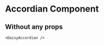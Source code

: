 <script setup lang="ts">
import {DaisyAccordian} from 'daisy-vue'
</script>

# Accordian Component

## Without any props

<DaisyAccordian/>

```vue
<DaisyAccordian />
```